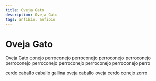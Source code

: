 ```yaml
---
title: Oveja Gato
description: Oveja Gato
tags: anfibio, anfibio
---
```


# Oveja Gato

Oveja Gato conejo perroconejo perroconejo perroconejo perroconejo perroconejo perroconejo perroconejo perroconejo perroconejo perro

cerdo caballo caballo gallina oveja caballo oveja cerdo conejo zorro